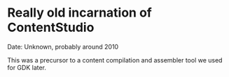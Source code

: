 Really old incarnation of ContentStudio
==============

Date: Unknown, probably around 2010

This was a precursor to a content compilation and assembler tool we used for GDK later.

